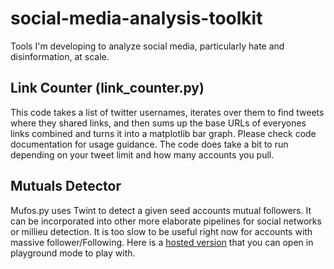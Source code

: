 # social-media-analysis-toolkit
Tools I'm developing to analyze social media, particularly hate and disinformation, at scale.

## Link Counter (link_counter.py)
This code takes a list of twitter usernames, iterates over them to find tweets where they shared links, and then sums up the base URLs of everyones links combined and turns it into a matplotlib bar graph. Please check code documentation for usage guidance. The code does take a bit to run depending on your tweet limit and how many accounts you pull.

## Mutuals Detector
Mufos.py uses Twint to detect a given seed accounts mutual followers. It can be incorporated into other more elaborate pipelines for social networks or millieu detection. It is too slow to be useful right now for accounts with massive follower/Following. Here is a [hosted version](https://colab.research.google.com/drive/1AOXQxkOWbq7KEHWVBRiOrYhTOSg3QTqq) that you can open in playground mode to play with.
